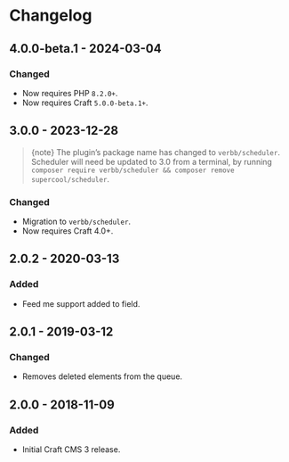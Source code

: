 # Changelog

## 4.0.0-beta.1 - 2024-03-04

### Changed
- Now requires PHP `8.2.0+`.
- Now requires Craft `5.0.0-beta.1+`.

## 3.0.0 - 2023-12-28
> {note} The plugin’s package name has changed to `verbb/scheduler`. Scheduler will need be updated to 3.0 from a terminal, by running `composer require verbb/scheduler && composer remove supercool/scheduler`.

### Changed
- Migration to `verbb/scheduler`.
- Now requires Craft 4.0+.

## 2.0.2 - 2020-03-13

### Added
- Feed me support added to field.

## 2.0.1 - 2019-03-12

### Changed
- Removes deleted elements from the queue.

## 2.0.0 - 2018-11-09

### Added
- Initial Craft CMS 3 release.

